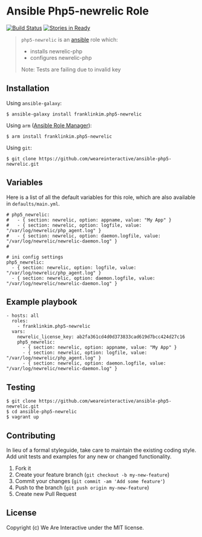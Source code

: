 # Ansible Php5-newrelic Role

[![Build Status](https://travis-ci.org/weareinteractive/ansible-php5-newrelic.png?branch=master)](https://travis-ci.org/weareinteractive/ansible-php5-newrelic)
[![Stories in Ready](https://badge.waffle.io/weareinteractive/ansible-php5-newrelic.svg?label=ready&title=Ready)](http://waffle.io/weareinteractive/ansible-php5-newrelic)

> `php5-newrelic` is an [ansible](http://www.ansible.com) role which: 
> 
> * installs newrelic-php
> * configures newrelic-php
> 
> Note: Tests are failing due to invalid key

## Installation

Using `ansible-galaxy`:

```
$ ansible-galaxy install franklinkim.php5-newrelic
```

Using `arm` ([Ansible Role Manager](https://github.com/mirskytech/ansible-role-manager/)):

```
$ arm install franklinkim.php5-newrelic
```

Using `git`:

```
$ git clone https://github.com/weareinteractive/ansible-php5-newrelic.git
```

## Variables

Here is a list of all the default variables for this role, which are also available in `defaults/main.yml`.

```
# php5_newrelic:
#   - { section: newrelic, option: appname, value: "My App" }
#   - { section: newrelic, option: logfile, value: "/var/log/newrelic/php_agent.log" }
#   - { section: newrelic, option: daemon.logfile, value: "/var/log/newrelic/newrelic-daemon.log" }
#

# ini config settings
php5_newrelic:
  - { section: newrelic, option: logfile, value: "/var/log/newrelic/php_agent.log" }
  - { section: newrelic, option: daemon.logfile, value: "/var/log/newrelic/newrelic-daemon.log" }
```

## Example playbook

```
- hosts: all
  roles:
    - franklinkim.php5-newrelic
  vars:
    newrelic_license_key: ab2fa361cd4d0d373833cad619d7bcc424d27c16
    php5_newrelic:
      - { section: newrelic, option: appname, value: "My App" }
      - { section: newrelic, option: logfile, value: "/var/log/newrelic/php_agent.log" }
      - { section: newrelic, option: daemon.logfile, value: "/var/log/newrelic/newrelic-daemon.log" }
```

## Testing

```
$ git clone https://github.com/weareinteractive/ansible-php5-newrelic.git
$ cd ansible-php5-newrelic
$ vagrant up
```

## Contributing
In lieu of a formal styleguide, take care to maintain the existing coding style. Add unit tests and examples for any new or changed functionality.

1. Fork it
2. Create your feature branch (`git checkout -b my-new-feature`)
3. Commit your changes (`git commit -am 'Add some feature'`)
4. Push to the branch (`git push origin my-new-feature`)
5. Create new Pull Request

## License
Copyright (c) We Are Interactive under the MIT license.
